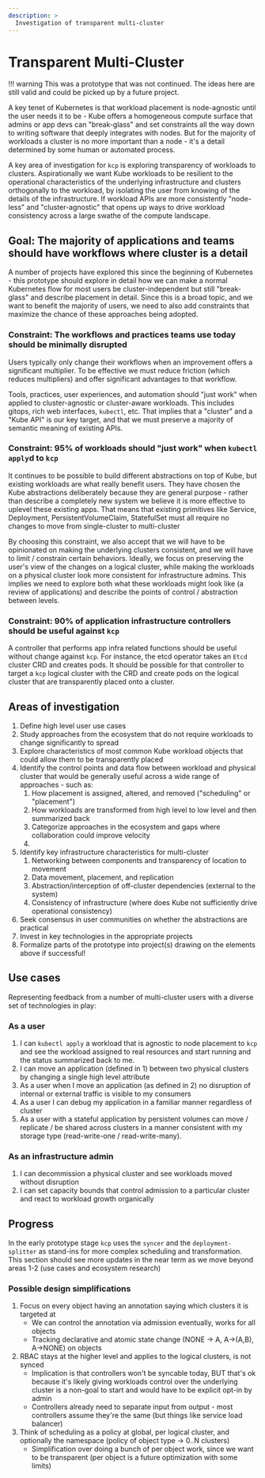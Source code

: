 ```yaml
---
description: >
  Investigation of transparent multi-cluster
---
```


# Transparent Multi-Cluster


!!! warning
    This was a prototype that was not continued. The ideas here are still valid and could be picked up by a future project. 

A key tenet of Kubernetes is that workload placement is node-agnostic until the user needs it to be - Kube offers a homogeneous compute surface that admins or app devs can "break-glass" and set constraints all the way down to writing software that deeply integrates with nodes. But for the majority of workloads a cluster is no more important than a node - it's a detail determined by some human or automated process.

A key area of investigation for `kcp` is exploring transparency of workloads to clusters. Aspirationally we want Kube workloads to be resilient to the operational characteristics of the underlying infrastructure and clusters orthogonally to the workload, by isolating the user from knowing of the details of the infrastructure. If workload APIs are more consistently "node-less" and "cluster-agnostic" that opens up ways to drive workload consistency across a large swathe of the compute landscape.

## Goal: The majority of applications and teams should have workflows where cluster is a detail

A number of projects have explored this since the beginning of Kubernetes - this prototype should explore in detail 
how we can make a normal Kubernetes flow for most users be cluster-independent but still "break-glass" and describe placement in detail. Since this is a broad topic, and we want to benefit the majority of users, we need to also add constraints that maximize the chance of these approaches being adopted.

### Constraint: The workflows and practices teams use today should be minimally disrupted

Users typically only change their workflows when an improvement offers a significant multiplier. To be effective we must reduce friction (which reduces multipliers) and offer significant advantages to that workflow.

Tools, practices, user experiences, and automation should "just work" when applied to cluster-agnostic or cluster-aware workloads. This includes gitops, rich web interfaces, `kubectl`, etc. That implies that a "cluster" and a "Kube API" is our key target, and that we must preserve a majority of semantic meaning of existing APIs.

### Constraint: 95% of workloads should "just work" when `kubectl apply`d to `kcp`

It continues to be possible to build different abstractions on top of Kube, but existing workloads are what really benefit users. They have chosen the Kube abstractions deliberately because they are general purpose - rather than describe a completely new system we believe it is more effective to uplevel these existing apps.  That means that existing primitives like Service, Deployment, PersistentVolumeClaim, StatefulSet must all require no changes to move from single-cluster to multi-cluster

By choosing this constraint, we also accept that we will have to be opinionated on making the underlying clusters consistent, and we will have to limit / constrain certain behaviors. Ideally, we focus on preserving the user's view of the changes on a logical cluster, while making the workloads on a physical cluster look more consistent for infrastructure admins. This implies we need to explore both what these workloads might look like (a review of applications) and describe the points of control / abstraction between levels.

### Constraint: 90% of application infrastructure controllers should be useful against `kcp`

A controller that performs app infra related functions should be useful without change against `kcp`. For instance, the etcd operator takes an `Etcd` cluster CRD and creates pods. It should be possible for that controller to target a `kcp` logical cluster with the CRD and create pods on the logical cluster that are transparently placed onto a cluster.

## Areas of investigation

1. Define high level user use cases
2. Study approaches from the ecosystem that do not require workloads to change significantly to spread
3. Explore characteristics of most common Kube workload objects that could allow them to be transparently placed
4. Identify the control points and data flow between workload and physical cluster that would be generally useful across a wide range of approaches - such as:
    1. How placement is assigned, altered, and removed ("scheduling" or "placement")
    2. How workloads are transformed from high level to low level and then summarized back
    3. Categorize approaches in the ecosystem and gaps where collaboration could improve velocity
    4.
5. Identify key infrastructure characteristics for multi-cluster
    1. Networking between components and transparency of location to movement
    2. Data movement, placement, and replication
    3. Abstraction/interception of off-cluster dependencies (external to the system)
    4. Consistency of infrastructure (where does Kube not sufficiently drive operational consistency)
6. Seek consensus in user communities on whether the abstractions are practical
7. Invest in key technologies in the appropriate projects
8. Formalize parts of the prototype into project(s) drawing on the elements above if successful!

## Use cases

Representing feedback from a number of multi-cluster users with a diverse set of technologies in play:

### As a user

1. I can `kubectl apply` a workload that is agnostic to node placement to `kcp` and see the workload assigned to real resources and start running and the status summarized back to me.
2. I can move an application (defined in 1) between two physical clusters by changing a single high level attribute
3. As a user when I move an application (as defined in 2) no disruption of internal or external traffic is visible to my consumers
4. As a user I can debug my application in a familiar manner regardless of cluster
5. As a user with a stateful application by persistent volumes can move / replicate / be shared across clusters in a manner consistent with my storage type (read-write-one / read-write-many).

### As an infrastructure admin

1. I can decommission a physical cluster and see workloads moved without disruption
2. I can set capacity bounds that control admission to a particular cluster and react to workload growth organically

## Progress

In the early prototype stage `kcp` uses the `syncer` and the `deployment-splitter` as stand-ins for more complex scheduling and transformation. This section should see more updates in the near term as we move beyond areas 1-2 (use cases and ecosystem research)

### Possible design simplifications

1. Focus on every object having an annotation saying which clusters it is targeted at
   * We can control the annotation via admission eventually, works for all objects
   * Tracking declarative and atomic state change (NONE -> A, A->(A,B), A->NONE) on
     objects
2. RBAC stays at the higher level and applies to the logical clusters, is not synced
   * Implication is that controllers won't be syncable today, BUT that's ok because it's likely giving workloads control over the underlying cluster is a non-goal to start and would have to be explicit opt-in by admin
   * Controllers already need to separate input from output - most controllers assume they're the same (but things like service load balancer)
3. Think of scheduling as a policy at global, per logical cluster, and optionally the namespace (policy of object type -> 0..N clusters)
   * Simplification over doing a bunch of per object work, since we want to be transparent (per object is a future optimization with some limits)
